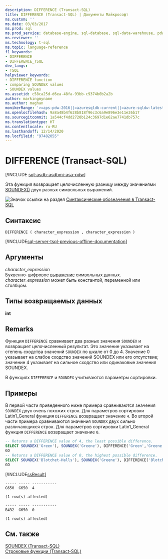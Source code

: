 ```yaml
---
description: DIFFERENCE (Transact-SQL)
title: DIFFERENCE (Transact-SQL) | Документы Майкрософт
ms.custom: ''
ms.date: 03/03/2017
ms.prod: sql
ms.prod_service: database-engine, sql-database, sql-data-warehouse, pdw
ms.reviewer: ''
ms.technology: t-sql
ms.topic: language-reference
f1_keywords:
- DIFFERENCE
- DIFFERENCE_TSQL
dev_langs:
- TSQL
helpviewer_keywords:
- DIFFERENCE function
- comparing SOUNDEX values
- SOUNDEX values
ms.assetid: c58ca25d-d6ea-48fa-93bb-c9374b0b2a2b
author: markingmyname
ms.author: maghan
monikerRange: '>=aps-pdw-2016||=azuresqldb-current||=azure-sqldw-latest||>=sql-server-2016||>=sql-server-linux-2017||=azuresqldb-mi-current'
ms.openlocfilehash: 9a8a48b4f628b818f96c3c6a9e896e3e11e26b17
ms.sourcegitcommit: 1a544cf4dd2720b124c3697d1e62ae7741db757c
ms.translationtype: HT
ms.contentlocale: ru-RU
ms.lasthandoff: 12/14/2020
ms.locfileid: "97482055"
---
```

# <a name="difference-transact-sql"></a>DIFFERENCE (Transact-SQL)
[!INCLUDE [sql-asdb-asdbmi-asa-pdw](../../includes/applies-to-version/sql-asdb-asdbmi-asa-pdw.md)]

Эта функция возвращает целочисленную разницу между значениями [SOUNDEX()](./soundex-transact-sql.md) двух разных символьных выражений.  
  
 ![Значок ссылки на раздел](../../database-engine/configure-windows/media/topic-link.gif "Значок ссылки на раздел") [Синтаксические обозначения в Transact-SQL](../../t-sql/language-elements/transact-sql-syntax-conventions-transact-sql.md)  
  
## <a name="syntax"></a>Синтаксис  
  
```syntaxsql
DIFFERENCE ( character_expression , character_expression )  
```  
  
[!INCLUDE[sql-server-tsql-previous-offline-documentation](../../includes/sql-server-tsql-previous-offline-documentation.md)]

## <a name="arguments"></a>Аргументы
*character_expression*  
Буквенно-цифровое [выражение](../../t-sql/language-elements/expressions-transact-sql.md) символьных данных. *character_expression* может быть константой, переменной или столбцом.  
  
## <a name="return-types"></a>Типы возвращаемых данных  
**int**  
 
## <a name="remarks"></a>Remarks  
Функция `DIFFERENCE` сравнивает два разных значения `SOUNDEX` и возвращает целочисленный результат. Это значение указывает на степень сходства значений `SOUNDEX` по шкале от 0 до 4. Значение 0 указывает на слабое сходство значений SOUNDEX или его отсутствие; значение 4 указывает на сильное сходство или одинаковые значения SOUNDEX.  
  
В функциях `DIFFERENCE` и `SOUNDEX` учитываются параметры сортировки.  
  
## <a name="examples"></a>Примеры  
В первой части приведенного ниже примера сравниваются значения `SOUNDEX` двух очень похожих строк. Для параметров сортировки Latin1_General функция `DIFFERENCE` возвращает значение `4`. Во второй части примера сравниваются значения `SOUNDEX` двух сильно различающихся строк. Для параметров сортировки Latin1_General функция `DIFFERENCE` возвращает значение `0`.  
  
```sql  
-- Returns a DIFFERENCE value of 4, the least possible difference.  
SELECT SOUNDEX('Green'), SOUNDEX('Greene'), DIFFERENCE('Green','Greene');  
GO  
-- Returns a DIFFERENCE value of 0, the highest possible difference.  
SELECT SOUNDEX('Blotchet-Halls'), SOUNDEX('Greene'), DIFFERENCE('Blotchet-Halls', 'Greene');  
GO  
```  
  
 [!INCLUDE[ssResult](../../includes/ssresult-md.md)]  
  
```  
----- ----- -----------   
G650  G650  4             
  
(1 row(s) affected)  
  
----- ----- -----------   
B432  G650  0             
  
(1 row(s) affected)  
```  
  
## <a name="see-also"></a>См. также  
 [SOUNDEX (Transact-SQL)](../../t-sql/functions/soundex-transact-sql.md)   
 [Строковые функции (Transact-SQL)](../../t-sql/functions/string-functions-transact-sql.md)  
  
  

